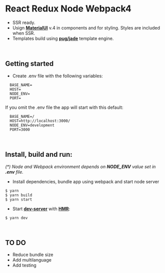 # React Redux Node Webpack4

- SSR ready.
- Usign **[MaterialUI](https://material-ui.com/getting-started/usage/)** v.4 in components and for styling. Styles are included when SSR.
- Templates build using **[pug/jade](https://pugjs.org/api/getting-started.html)** template engine.
  
&nbsp;
## Getting started

- Create .env file with the following variables:

```
  BASE_NAME=
  HOST=
  NODE_ENV=
  PORT=
```
  
If you omit the .env file the app will start with this default:
  
```
  BASE_NAME=/
  HOST=http://localhost:3000/
  NODE_ENV=development
  PORT=3000
```
  
&nbsp;
## Install, build and run:
*(\*) Node and Webpack environment depends on **NODE_ENV** value set in **.env** file.*  

- Install dependencies, bundle app using webpack and start node server

```Shell
$ yarn
$ yarn build
$ yarn start
```

- Start **[dev-server](https://webpack.js.org/configuration/dev-server)** with **[HMR](https://webpack.js.org/concepts/hot-module-replacement/)**:

```Shell
$ yarn dev
```
  
&nbsp;
## TO DO
- Reduce bundle size
- Add multilanguage
- Add testing

